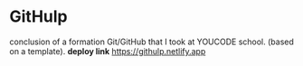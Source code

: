 # GitHulp


conclusion of a formation Git/GitHub that I took  at YOUCODE school.
(based on a template).
**deploy link** 
https://githulp.netlify.app
